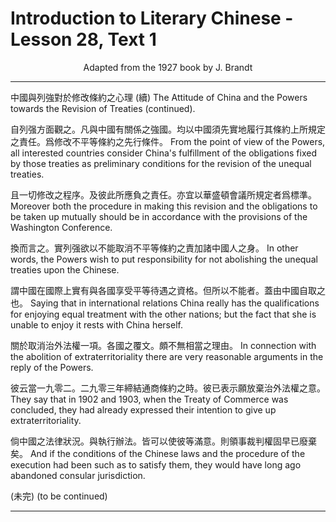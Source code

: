 # Introduction to Literary Chinese - Lesson 28, Text 1

<center>Adapted from the 1927 book by J. Brandt</center>

<!--
中國與列強對於修改條約之心理(續) (未完)
自列强方面觀之凡與中國有關係之強國均以中國須先實地履
行其條約上所規定之責任爲修改不平等條約之先行條件且一
切修改之程序及彼此所應負之責任亦宜以華盛頓會議所規定
者爲標準換而言之實列强欲以不能取消不平等條約之責加諸
中國人之身謂中國在國際上實有與各國享受平等待遇之資格
但所以不能者蓋由中國自取之也關於取消治外法權一項各國
之覆文頗不無相當之理由彼云當一九零二二九零三年締結通
商條約之時彼已表示願放棄治外法權之意倘中國之法律狀況
與執行辦法皆可以使彼等滿意則領事裁判權固早已廢棄突
-->

<!-- 中國與列強對於修改條約之心理 (續)

自列强方面觀之。凡與中國有關係之強國。均以中國須先實地履
行其條約上所規定之責任。爲修改不平等條約之先行條件。且一
切修改之程序。及彼此所應負之責任。亦宜以華盛頓會議所規定
者爲標準。換而言之。實列强欲以不能取消不平等條約之責加諸
中國人之身。謂中國在國際上實有與各國享受平等待遇之資格。
但所以不能者。蓋由中國自取之也。關於取消治外法權一項。各國
之覆文。頗不無相當之理由。彼云當一九零二。二九零三年締結通
商條約之時。彼已表示願放棄治外法權之意。倘中國之法律狀況。
與執行辦法。皆可以使彼等滿意。則領事裁判權固早已廢棄矣。

(未完) -->

<!-- 中國與列強對於修改條約之心理 (續)

自列强方面觀之。凡與中國有關係之強國。均以中國須先實地履行其條約上所規定之責任。爲修改不平等條約之先行條件。且一切修改之程序。及彼此所應負之責任。亦宜以華盛頓會議所規定者爲標準。換而言之。實列强欲以不能取消不平等條約之責加諸中國人之身。謂中國在國際上實有與各國享受平等待遇之資格。但所以不能者。蓋由中國自取之也。關於取消治外法權一項。各國之覆文。頗不無相當之理由。彼云當一九零二。二九零三年締結通商條約之時。彼已表示願放棄治外法權之意。倘中國之法律狀況。與執行辦法。皆可以使彼等滿意。則領事裁判權固早已廢棄矣。

(未完) -->

<!-- 346 TRANSLATION. THE ATTITUDE OF CHINA AND THE POWERS TOWARDS THE REVISION OF TREATIES (continued). From the point of view of the Powers, all interested coun- tries consider China's fulfillment of the obligations fixed by those treaties as preliminary conditions for the revision of the unequal treaties. Moreover both the procedure in making this revision and the obligations to be taken up mutually (彼 此) should be in accordance with (以…為標準)the provisions of the Washington Conferece. In other words, the Powers wish to put responsibility for not abolishing the unequal treaties upon the Chinese, saying that in international rela- tions(在國際上) China really has the qualifications for enjoying equal treatment with the other nations; but the fact that she is unable to enjoy it rests with China herself. In connection with the abolition of extraterritoriality there are very reasonable (lit. suitable) arguments in the reply of the Powers. They say that in 1902 and 1903, when the Treaty of Commerce was concluded, they had already expressed their intention to give up extraterritoriality, and if the conditions of the Chinese laws and the procedure (辦法) of the execution (of the judicial decisions) had been such as to satisfy them, they would have long ago abandoned consular jurisdiction. (to be continued) -->

---

中國與列強對於修改條約之心理 (續)
The Attitude of China and the Powers towards the Revision of Treaties (continued).

自列强方面觀之。凡與中國有關係之強國。均以中國須先實地履行其條約上所規定之責任。爲修改不平等條約之先行條件。
From the point of view of the Powers, all interested countries consider China's fulfillment of the obligations fixed by those treaties as preliminary conditions for the revision of the unequal treaties.

且一切修改之程序。及彼此所應負之責任。亦宜以華盛頓會議所規定者爲標準。
Moreover both the procedure in making this revision and the obligations to be taken up mutually should be in accordance with the provisions of the Washington Conference.

換而言之。實列强欲以不能取消不平等條約之責加諸中國人之身。
In other words, the Powers wish to put responsibility for not abolishing the unequal treaties upon the Chinese.

謂中國在國際上實有與各國享受平等待遇之資格。但所以不能者。蓋由中國自取之也。
Saying that in international relations China really has the qualifications for enjoying equal treatment with the other nations; but the fact that she is unable to enjoy it rests with China herself.

關於取消治外法權一項。各國之覆文。頗不無相當之理由。
In connection with the abolition of extraterritoriality there are very reasonable arguments in the reply of the Powers.

彼云當一九零二。二九零三年締結通商條約之時。彼已表示願放棄治外法權之意。
They say that in 1902 and 1903, when the Treaty of Commerce was concluded, they had already expressed their intention to give up extraterritoriality.

倘中國之法律狀況。與執行辦法。皆可以使彼等滿意。則領事裁判權固早已廢棄矣。
And if the conditions of the Chinese laws and the procedure of the execution had been such as to satisfy them, they would have long ago abandoned consular jurisdiction.

(未完)
(to be continued)

---
